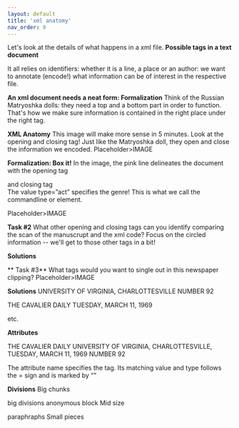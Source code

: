 ```yaml
---
layout: default
title: 'xml anatomy'
nav_order: 9
---
```


Let's look at the details of what happens in a xml file. 
**Possible tags in a text document**

It all relies on identifiers: whether it is a line, a place or an author: we want to annotate (encode!) what information can be of interest in the respective file. 


**An xml document needs a neat form: Formalization**
Think of the Russian Matryoshka dolls: they need a top and a bottom part in order to function. That's how we make sure information is contained in the right place under the right tag. 

**XML Anatomy**
This image will make more sense in 5 minutes. Look at the opening and closing tag! Just like the Matryoshka doll, they open and close the information we encoded.
Placeholder>IMAGE

**Formalization: Box it!**
In the image, the  pink line delineates the document with the opening tag <div> and closing tag </div>
The value type=”act” specifies the genre! 
This is what we call the commandline or element.
<div type=”act”>
</div>

Placeholder>IMAGE

**Task #2**
What other opening and closing tags can you identify comparing the scan of the manuscrupt and the xml code? Focus on the circled information -- we'll get to those other tags in a bit! 


**Solutions**
<head> </head>
  <stage> </stage>
    <speaker> </speaker>
      <div> </div>
        <p> </p>


** Task #3**
What tags would you want to single out in this newspaper clipping?
Placeholder>IMAGE


**Solutions**
<name>UNIVERSITY OF VIRGINIA, CHARLOTTESVILLE</name> 
<num>NUMBER 92</num>
<head>THE CAVALIER DAILY</head>
<date>TUESDAY, MARCH 11, 1969</date>

etc. 

**Attributes**
<div1 type="nameplate">

<head>THE CAVALIER DAILY</head>
<ab><name type="place">UNIVERSITY OF VIRGINIA, CHARLOTTESVILLE</name>, 
<date value="1969-03-11">TUESDAY, MARCH 11, 1969</date> 
<num type="number" value="92">NUMBER 92</num></ab>
</div1>

The attribute name specifies the tag. Its matching value and type follows the = sign and is marked by “”

**Divisions**
Big chunks
<div> big divisions
<head> 
<ab> anonymous block
Mid size
<p> paraphraphs
Small pieces
<title> 
<head>
<l>

 
**A well-formed xml file**
It specifies which source and thereby data set it orients with one root element 
 Input
{: .label .label-green }
```sh
<TEI xmlns:html="http://www.w3.org/1999/xhtml"
     xmlns="http://www.tei-c.org/ns/1.0" >
```
  
It has a header
  Input
{: .label .label-green }
```sh
<teiHeader> 
 	<fileDesc>
            <titleStmt>
                <title>Bike Ride</title>
            </titleStmt>
            <publicationStmt>
                <p>not published</p>
            </publicationStmt>
            <sourceDesc>
                <p>D.Leesing</p>
            </sourceDesc>
        </fileDesc>
  </teiHeader> 

</TEI>

```
Comparable quoting and signatures " … "
It is always symmetric <> </>
  

**A valid xml file**
Plays by the rule book (depending which markup rule book is used (e.g. TEI, xhtml (turning it into a webpage))

**Task #4**
Find the lemons! (validity)

Placeholder> IMAGE1
Placeholder> IMAGE2
Placeholder> IMAGE3



